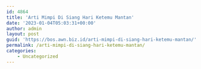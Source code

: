 ```yaml
---
id: 4864
title: 'Arti Mimpi Di Siang Hari Ketemu Mantan'
date: '2023-01-04T05:03:31+00:00'
author: admin
layout: post
guid: 'https://bos.awn.biz.id/arti-mimpi-di-siang-hari-ketemu-mantan/'
permalink: /arti-mimpi-di-siang-hari-ketemu-mantan/
categories:
    - Uncategorized
---
```


